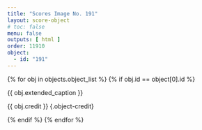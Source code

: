 ```yaml
---
title: "Scores Image No. 191"
layout: score-object
# toc: false
menu: false
outputs: [ html ]
order: 11910
object:
  - id: "191"
---
```


{% for obj in objects.object_list %}
{% if obj.id == object[0].id %}

{{ obj.extended_caption }}

{{ obj.credit }} {.object-credit}

{% endif %}
{% endfor %}
